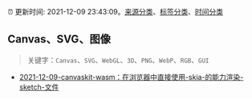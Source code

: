 :alarm_clock: 更新时间: 2021-12-09 23:43:09。[来源分类](../README.md)、[标签分类](../TAGS.md)、[时间分类](../TIMELINE.md)

## Canvas、SVG、图像


> 关键字：`Canvas`、`SVG`、`WebGL`、`3D`、`PNG`、`WebP`、`RGB`、`GUI`



- [2021-12-09-canvaskit-wasm：在浏览器中直接使用-skia-的能力渲染-sketch-文件](https://toutiao.io/k/58uyqv8) 